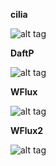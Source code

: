 <b>cilia</b>

![alt tag](https://raw.githubusercontent.com/xexpanderx/Fluxbox-themes/master/cilia/screenshot.png)

<b>DaftP</b>

![alt tag](https://raw.githubusercontent.com/xexpanderx/Fluxbox-themes/master/DaftP/Screenshot.png)

<b>WFlux</b>

![alt tag](https://raw.githubusercontent.com/xexpanderx/Fluxbox-themes/master/WFlux/screenshot.png)

<b>WFlux2</b>

![alt tag](https://raw.githubusercontent.com/xexpanderx/Fluxbox-themes/master/WFlux2/screenshot.png)
